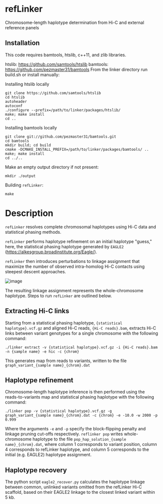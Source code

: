 # refLinker
Chromosome-length haplotype determination from Hi-C and external reference panels

## Installation

This code requires bamtools, htslib, c++11, and zlib libraries.

htslib: https://github.com/samtools/htslib
bamtools: https://github.com/pezmaster31/bamtools
From the linker directory run build.sh or install manually:

Installing htslib locally

```
git clone https://github.com/samtools/htslib
cd htslib
autoheader
autoconf
./configure --prefix=/path/to/linker/packages/htslib/
make; make install
cd ..
```

Installing bamtools locally

```
git clone git://github.com/pezmaster31/bamtools.git
cd bamtools
mkdir build; cd build
cmake -DCMAKE_INSTALL_PREFIX=/path/to/linker/packages/bamtools/ ..
make; make install
cd ../..
```

Make an empty output directory if not present:

```
mkdir ./output
```

Building `refLinker`:

```
make
```

# Description

`refLinker` resolves complete chromosomal haplotypes using Hi-C data and statistical phasing methods. 

`refLinker` performs haplotype refinement on an initial haplotype "guess," here, the statistical phasing haplotype generated by `EAGLE2` (https://alkesgroup.broadinstitute.org/Eagle/). 

`refLinker` then introduces perturbations to linkage assignment that maximize the number of observed intra-homolog Hi-C contacts using steepest descent approaches. 

![image](https://github.com/user-attachments/assets/87fb40a0-7f0d-407a-a767-5e7d2035dfe6)



The resulting linkage assignment represents the whole-chromosome haplotype. Steps to run `refLinker` are outlined below.

## Extracting Hi-C links

Starting from a statistical phasing haplotype, `{statistical haplotype}.vcf.gz` and aligned Hi-C reads, `{Hi-C reads}.bam`, extracts Hi-C links between variant genotypes for a single chromosome with the following command:

`./linker extract -v {statistical haplotype}.vcf.gz -i {Hi-C reads}.bam -n {sample name} -e hic -c {chrom}`

This generates map from reads to variants, written to the file `graph_variant_{sample name}_{chrom}.dat`

## Haplotype refinement

Chromosome-length haplotype inference is then performed using the reads-to-variants map and statistical phasing haplotype with the following command:

`./linker pop -v {statistical haplotype}.vcf.gz -g graph_variant_{sample name}_{chrom}.dat -c {chrom} -e -10.0 -w 2000 -p 0.999`

Where the arguments `-e` and `-p` specify the block-flipping penalty and linkage pruning cut-offs respectively. `reflinker pop` writes whole-chromosome haplotype to the file `pop_hap_solution_{sample name}_{chrom}.dat`, where column 1 corresponds to variant position, column 4 corresponds to refLinker haplotype, and column 5 corresponds to the initial (e.g. EAGLE2) haplotype assignment.  

## Haplotype recovery

The python script `eagle2_recover.py` calculates the haplotype linkage between common, unlinked variants omitted from the refLinker Hi-C scaffold, based on their EAGLE2 linkage to the closest linked variant within 5 kb.
